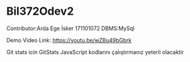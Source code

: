 # Bil372Odev2
Contributor:Arda Ege İsker
            171101072
DBMS:MySql            
            
Demo Video Link: https://youtu.be/wZBu49bGbrk

Git stats icin GitStats JavaScript kodlarını çalıştırmanız yeterli olacaktir
